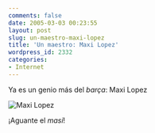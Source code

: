 ```yaml
---
comments: false
date: 2005-03-03 00:23:55
layout: post
slug: un-maestro-maxi-lopez
title: 'Un maestro: Maxi Lopez'
wordpress_id: 2332
categories:
- Internet
---
```


Ya es un genio más del _barça_: Maxi Lopez





![Maxi Lopez](http://www.minid.net/images/maxi.png)





¡Aguante el _masi_!




 
